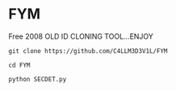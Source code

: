 # FYM
Free 2008 OLD ID CLONING TOOL...ENJOY

`git clone https://github.com/C4LLM3D3V1L/FYM`

`cd FYM`

`python SECDET.py`
